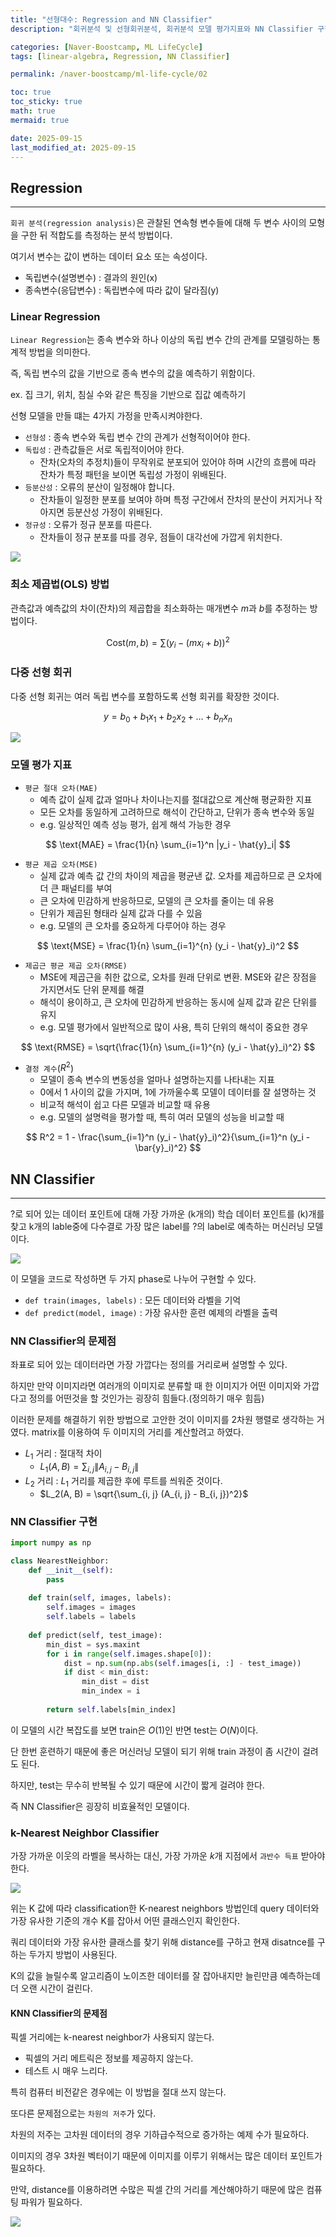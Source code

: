 ```yaml
---
title: "선형대수: Regression and NN Classifier"
description: "회귀분석 및 선형회귀분석, 회귀분석 모델 평가지표와 NN Classifier 구현 코드를 살펴보며 효율적인 알고리즘이 무엇인지에 대한 내용 정리 포스트 입니다."

categories: [Naver-Boostcamp, ML LifeCycle]
tags: [linear-algebra, Regression, NN Classifier]

permalink: /naver-boostcamp/ml-life-cycle/02

toc: true
toc_sticky: true
math: true
mermaid: true

date: 2025-09-15
last_modified_at: 2025-09-15
---
```


## Regression
---------------

`회귀 분석(regression analysis)`은 관찰된 연속형 변수들에 대해 두 변수 사이의 모형을 구한 뒤 적합도를 측정하는 분석 방법이다. 

여기서 변수는 값이 변하는 데이터 요소 또는 속성이다.

- 독립변수(설명변수) : 결과의 원인(x)
- 종속변수(응답변수) : 독립변수에 따라 값이 달라짐(y)

### Linear Regression

`Linear Regression`는 종속 변수와 하나 이상의 독립 변수 간의 관계를 모델링하는 통계적 방법을 의미한다.

즉, 독립 변수의 값을 기반으로 종속 변수의 값을 예측하기 위함이다.

ex. 집 크기, 위치, 침실 수와 같은 특징을 기반으로 집값 예측하기

선형 모델을 만들 떄는 4가지 가정을 만족시켜야한다.

- `선형성` : 종속 변수와 독립 변수 간의 관계가 선형적이어야 한다.
- `독립성` : 관측값들은 서로 독립적이어야 한다.
    - 잔차(오차의 추정치)들이 무작위로 분포되어 있어야 하며 시간의 흐름에 따라 잔차가 특정 패턴을 보이면 독립성 가정이 위배된다.
- `등분산성` : 오류의 분산이 일정해야 합니다.
    - 잔차들이 일정한 분포를 보여야 하며 특정 구간에서 잔차의 분산이 커지거나 작아지면 등분산성 가정이 위배된다.
- `정규성` : 오류가 정규 분포를 따른다.
    - 잔차들이 정규 분포를 따를 경우, 점들이 대각선에 가깝게 위치한다.

<img src="../assets/img/post/naver-boostcamp/linear-regression-assumption.png">

### 최소 제곱법(OLS) 방법

관측값과 예측값의 차이(잔차)의 제곱합을 최소화하는 매개변수 $m$과 $b$를 추정하는 방법이다.

$$
\text{Cost}(m, b) = \sum (y_i - (mx_i + b))^2
$$

### 다중 선형 회귀

다중 선형 회귀는 여러 독립 변수를 포함하도록 선형 회귀를 확장한 것이다.

$$
y = b_0 + b_1x_1 + b_2x_2 + \ldots + b_nx_n
$$

<img src="https://velog.velcdn.com/images%2Fhyesoup%2Fpost%2Fef8fd61b-ee10-4657-9bbf-4a715b4dc454%2Fimage.png">

### 모델 평가 지표

- `평균 절대 오차(MAE)`
    - 예측 값이 실제 값과 얼마나 차이나는지를 절대값으로 계산해 평균화한 지표
    - 모든 오차를 동일하게 고려하므로 해석이 간단하고, 단위가 종속 변수와 동일
    - e.g. 일상적인 예측 성능 평가, 쉽게 해석 가능한 경우

$$
\text{MAE} = \frac{1}{n} \sum_{i=1}^n |y_i - \hat{y}_i|
$$

- `평균 제곱 오차(MSE)`
    - 실제 값과 예측 값 간의 차이의 제곱을 평균낸 값. 오차를 제곱하므로 큰 오차에 더 큰 패널티를 부여
    - 큰 오차에 민감하게 반응하므로, 모델의 큰 오차를 줄이는 데 유용
    - 단위가 제곱된 형태라 실제 값과 다를 수 있음
    - e.g. 모델의 큰 오차를 중요하게 다루어야 하는 경우


$$
\text{MSE} = \frac{1}{n} \sum_{i=1}^{n} (y_i - \hat{y}_i)^2
$$

- `제곱근 평균 제곱 오차(RMSE)`
    - MSE에 제곱근을 취한 값으로, 오차를 원래 단위로 변환. MSE와 같은 장점을 가지면서도 단위 문제를 해결
    - 해석이 용이하고, 큰 오차에 민감하게 반응하는 동시에 실제 값과 같은 단위를 유지
    - e.g. 모델 평가에서 일반적으로 많이 사용, 특히 단위의 해석이 중요한 경우

$$
\text{RMSE} = \sqrt{\frac{1}{n} \sum_{i=1}^{n} (y_i - \hat{y}_i)^2}
$$

- `결정 계수`($R^2$)
    - 모델이 종속 변수의 변동성을 얼마나 설명하는지를 나타내는 지표
    - 0에서 1 사이의 값을 가지며, 1에 가까울수록 모델이 데이터를 잘 설명하는 것
    - 비교적 해석이 쉽고 다른 모델과 비교할 때 유용
    - e.g. 모델의 설명력을 평가할 때, 특히 여러 모델의 성능을 비교할 때

$$
R^2 = 1 - \frac{\sum_{i=1}^n (y_i - \hat{y}_i)^2}{\sum_{i=1}^n (y_i - \bar{y}_i)^2}
$$

## NN Classifier
------------------

?로 되어 있는 데이터 포인트에 대해 가장 가까운 (k개의) 학습 데이터 포인트를 (k)개를 찾고 k개의 lable중에 다수결로 가장 많은 label를 ?의 label로 예측하는 머신러닝 모델이다.

<img src="https://velog.velcdn.com/images/sin12345jk/post/66c702d6-26c4-493d-a9c7-53a7a13b0bec/image.png">

이 모델을 코드로 작성하면 두 가지 phase로 나누어 구현할 수 있다.

- `def train(images, labels)` : 모든 데이터와 라벨을 기억
- `def predict(model, image)` : 가장 유사한 훈련 예제의 라벨을 출력 

### NN Classifier의 문제점

좌표로 되어 있는 데이터라면 가장 가깝다는 정의를 거리로써 설명할 수 있다.

하지만 만약 이미지라면 여러개의 이미지로 분류할 때 한 이미지가 어떤 이미지와 가깝다고 정의를 어떤것을 할 것인가는 굉장히 힘들다.(정의하기 매우 힘듬)

이러한 문제를 해결하기 위한 방법으로 고안한 것이 이미지를 2차원 행렬로 생각하는 거였다. matrix를 이용하여 두 이미지의 거리를 계산할려고 하였다.

- $L_1$ 거리 : 절대적 차이
    - $L_1(A, B) = \sum_{i, j} \|A_{i, j} - B_{i, j}\|$
- $L_2$ 거리 : $L_1$ 거리를 제곱한 후에 루트를 씌워준 것이다.
    - $L_2(A, B) = \sqrt{\sum_{i, j} (A_{i, j} - B_{i, j})^2}$

### NN Classifier 구현

```python
import numpy as np

class NearestNeighbor:
    def __init__(self):
        pass
    
    def train(self, images, labels):
        self.images = images
        self.labels = labels
    
    def predict(self, test_image):
        min_dist = sys.maxint
        for i in range(self.images.shape[0]):
            dist = np.sum(np.abs(self.images[i, :] - test_image))
            if dist < min_dist:
                min_dist = dist
                min_index = i
        
        return self.labels[min_index]
```


이 모델의 시간 복잡도를 보면 train은 $O(1)$인 반면 test는 $O(N)$이다.

단 한번 훈련하기 때문에 좋은 머신러닝 모델이 되기 위해 train 과정이 좀 시간이 걸려도 된다. 

하지만, test는 무수히 반복될 수 있기 때문에 시간이 짧게 걸려야 한다.

즉 NN Classifier은 굉장히 비효율적인 모델이다.


### k-Nearest Neighbor Classifier

가장 가까운 이웃의 라벨을 복사하는 대신, 가장 가까운 $k$개 지점에서 `과반수 득표` 받아야 한다.

<img src="https://encrypted-tbn0.gstatic.com/images?q=tbn:ANd9GcTC_k5OsIOU1Xv6-1iD4Tdy88MWlRk0zCJTAQ&s">


위는 K 값에 따라 classification한 K-nearest neighbors 방법인데 query 데이터와 가장 유사한 기준의 개수 K를 잡아서 어떤 클래스인지 확인한다. 

쿼리 데이터와 가장 유사한 클래스를 찾기 위해 distance를 구하고 현재 disatnce를 구하는 두가지 방법이 사용된다. 

K의 값을 늘릴수록 알고리즘이 노이즈한 데이터를 잘 잡아내지만 늘린만큼 예측하는데 더 오랜 시간이 걸린다.

#### KNN Classifier의 문제점

픽셀 거리에는 k-nearest neighbor가 사용되지 않는다.

- 픽셀의 거리 메트릭은 정보를 제공하지 않는다.
- 테스트 시 매우 느리다.

특히 컴퓨터 비전같은 경우에는 이 방법을 절대 쓰지 않는다.

또다른 문제점으로는 `차원의 저주`가 있다.

차원의 저주는 고차원 데이터의 경우 기하급수적으로 증가하는 예제 수가 필요하다.

이미지의 경우 3차원 벡터이기 때문에 이미지를 이루기 위해서는 많은 데이터 포인트가 필요하다. 

만약, distance를 이용하려면 수많은 픽셀 간의 거리를 계산해야하기 때문에 많은 컴퓨팅 파워가 필요하다.

<img src="https://img1.daumcdn.net/thumb/R720x0.q80/?scode=mtistory2&fname=https%3A%2F%2Ft1.daumcdn.net%2Fcfile%2Ftistory%2F99BFBF425DBFA8BC2A">